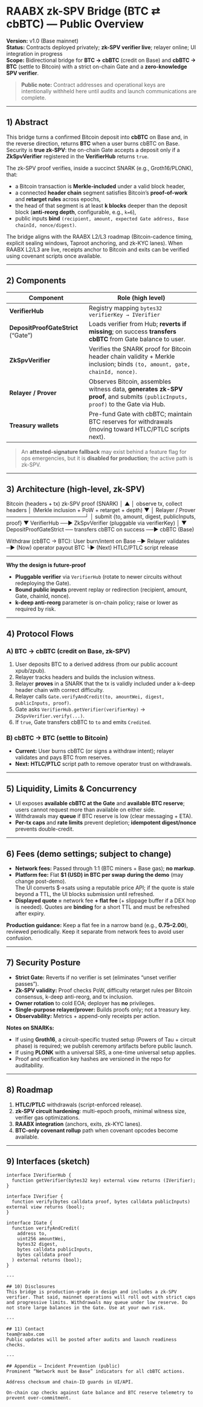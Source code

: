 # RAABX zk-SPV Bridge (BTC ⇄ cbBTC) — Public Overview

**Version:** v1.0 (Base mainnet)  
**Status:** Contracts deployed privately; **zk-SPV verifier live**; relayer online; UI integration in progress  
**Scope:** Bidirectional bridge for **BTC → cbBTC** (credit on Base) and **cbBTC → BTC** (settle to Bitcoin) with a strict on-chain Gate and a **zero-knowledge SPV verifier**.

> **Public note:** Contract addresses and operational keys are intentionally withheld here until audits and launch communications are complete.

---

## 1) Abstract

This bridge turns a confirmed Bitcoin deposit into **cbBTC** on Base and, in the reverse direction, returns **BTC** when a user burns cbBTC on Base. Security is **true zk-SPV**: the on-chain Gate accepts a deposit only if a **ZkSpvVerifier** registered in the **VerifierHub** returns `true`.

The zk-SPV proof verifies, inside a succinct SNARK (e.g., Groth16/PLONK), that:
- a Bitcoin transaction is **Merkle-included** under a valid block header,
- a connected **header chain** segment satisfies Bitcoin’s **proof-of-work** and **retarget rules** across epochs,
- the head of that segment is at least **k blocks** deeper than the deposit block (**anti-reorg depth**, configurable, e.g., `k=6`),
- public inputs **bind** `(recipient, amount, expected Gate address, Base chainId, nonce/digest)`.

The bridge aligns with the RAABX L2/L3 roadmap (Bitcoin-cadence timing, explicit sealing windows, Taproot anchoring, and zk-KYC lanes). When RAABX L2/L3 are live, receipts anchor to Bitcoin and exits can be verified using covenant scripts once available.

---

## 2) Components 

| Component                | Role (high level)                                                                                                     |
|--------------------------|------------------------------------------------------------------------------------------------------------------------|
| **VerifierHub**          | Registry mapping `bytes32 verifierKey → IVerifier`                                                                      |
| **DepositProofGateStrict** (“Gate”) | Loads verifier from Hub; **reverts if missing**; on success **transfers cbBTC** from Gate balance to user.               |
| **ZkSpvVerifier**        | Verifies the SNARK proof for Bitcoin header chain validity + Merkle inclusion; binds `(to, amount, gate, chainId, nonce)`. |
| **Relayer / Prover**     | Observes Bitcoin, assembles witness data, **generates zk-SPV proof**, and submits `(publicInputs, proof)` to the Gate via Hub. |
| **Treasury wallets**     | Pre-fund Gate with cbBTC; maintain BTC reserves for withdrawals (moving toward HTLC/PTLC scripts next).                |

> An **attested-signature fallback** may exist behind a feature flag for ops emergencies, but it is **disabled for production**; the active path is zk-SPV.

---

## 3) Architecture (high-level, zk-SPV)

Bitcoin (headers + tx) zk-SPV proof (SNARK)
│ ▲
│ observe tx, collect headers │ (Merkle inclusion + PoW + retarget + depth)
▼ │
Relayer / Prover ─────────────────────┘
│ submit {to, amount, digest, publicInputs, proof}
▼
VerifierHub ──▶ ZkSpvVerifier (pluggable via verifierKey)
│
▼
DepositProofGateStrict ── transfers cbBTC on success ──▶ cbBTC (Base)

Withdraw (cbBTC → BTC):
User burn/intent on Base ─▶ Relayer validates ─▶ (Now) operator payout BTC
└▶ (Next) HTLC/PTLC script release

---

**Why the design is future-proof**
- **Pluggable verifier** via `VerifierHub` (rotate to newer circuits without redeploying the Gate).
- **Bound public inputs** prevent replay or redirection (recipient, amount, Gate, chainId, nonce).
- **k-deep anti-reorg** parameter is on-chain policy; raise or lower as required by risk.

---

## 4) Protocol Flows

### A) BTC → cbBTC (credit on Base, zk-SPV)
1. User deposits BTC to a derived address (from our public account xpub/zpub).
2. Relayer tracks headers and builds the inclusion witness.
3. Relayer **proves** in a SNARK that the tx is validly included under a k-deep header chain with correct difficulty.
4. Relayer calls `Gate.verifyAndCredit(to, amountWei, digest, publicInputs, proof)`.
5. Gate asks `VerifierHub.getVerifier(verifierKey)` → `ZkSpvVerifier.verify(...)`.
6. If `true`, Gate transfers cbBTC to `to` and emits `Credited`.

### B) cbBTC → BTC (settle to Bitcoin)
- **Current:** User burns cbBTC (or signs a withdraw intent); relayer validates and pays BTC from reserves.  
- **Next:** **HTLC/PTLC** script path to remove operator trust on withdrawals.

---

## 5) Liquidity, Limits & Concurrency

- UI exposes **available cbBTC at the Gate** and **available BTC reserve**; users cannot request more than available on either side.
- Withdrawals may **queue** if BTC reserve is low (clear messaging + ETA).
- **Per-tx caps** and **rate limits** prevent depletion; **idempotent digest/nonce** prevents double-credit.

---

## 6) Fees (demo settings; subject to change)

- **Network fees:** Passed through 1:1 (BTC miners + Base gas); **no markup**.  
- **Platform fee:** Flat **$1 (USD) in BTC per swap** **during the demo** (may change post-demo).  
  The UI converts $→sats using a reputable price API; if the quote is stale beyond a TTL, the UI blocks submission until refreshed.  
- **Displayed quote =** network fee **+ flat fee** (+ slippage buffer if a DEX hop is needed). Quotes are **binding** for a short TTL and must be refreshed after expiry.

**Production guidance:** Keep a flat fee in a narrow band (e.g., **$0.75–$2.00**), reviewed periodically. Keep it separate from network fees to avoid user confusion.

---

## 7) Security Posture

- **Strict Gate:** Reverts if no verifier is set (eliminates “unset verifier passes”).  
- **Zk-SPV validity:** Proof checks PoW, difficulty retarget rules per Bitcoin consensus, k-deep anti-reorg, and tx inclusion.  
- **Owner rotation** to cold EOA; deployer has **no** privileges.  
- **Single-purpose relayer/prover:** Builds proofs only; not a treasury key.  
- **Observability:** Metrics + append-only receipts per action.

**Notes on SNARKs:**  
- If using **Groth16**, a circuit-specific trusted setup (Powers of Tau + circuit phase) is required; we publish ceremony artifacts before public launch.  
- If using **PLONK** with a universal SRS, a one-time universal setup applies.  
- Proof and verification key hashes are versioned in the repo for auditability.

---

## 8) Roadmap

1. **HTLC/PTLC** withdrawals (script-enforced release).  
2. **zk-SPV circuit hardening**: multi-epoch proofs, minimal witness size, verifier gas optimizations.  
3. **RAABX integration** (anchors, exits, zk-KYC lanes).  
4. **BTC-only covenant rollup** path when covenant opcodes become available.

---

## 9) Interfaces (sketch)

```solidity
interface IVerifierHub {
  function getVerifier(bytes32 key) external view returns (IVerifier);
}

interface IVerifier {
  function verify(bytes calldata proof, bytes calldata publicInputs) external view returns (bool);
}

interface IGate {
  function verifyAndCredit(
    address to,
    uint256 amountWei,
    bytes32 digest,
    bytes calldata publicInputs,
    bytes calldata proof
  ) external returns (bool);
}

---

## 10) Disclosures
This bridge is production-grade in design and includes a zk-SPV verifier. That said, mainnet operations will roll out with strict caps and progressive limits. Withdrawals may queue under low reserve. Do not store large balances in the Gate. Use at your own risk.

---

## 11) Contact
team@raabx.com
Public updates will be posted after audits and launch readiness checks.

---

## Appendix — Incident Prevention (public)
Prominent “Network must be Base” indicators for all cbBTC actions.

Address checksum and chain-ID guards in UI/API.

On-chain cap checks against Gate balance and BTC reserve telemetry to prevent over-commitment.
